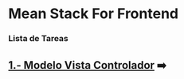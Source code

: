 #  Mean Stack For Frontend

### Lista de Tareas 

## [1.- Modelo Vista Controlador](https://github.com/ErikMontiel/tarea/tree/master/Modelo%20Vista%20Controlador) :arrow_right:


